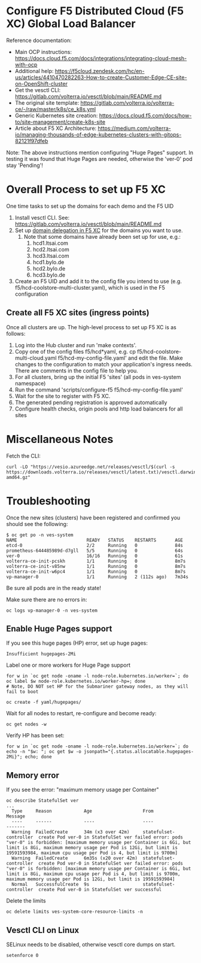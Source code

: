 # Configure F5 Distributed Cloud (F5 XC) Global Load Balancer 

Reference documentation:

- Main OCP instructions: https://docs.cloud.f5.com/docs/integrations/integrating-cloud-mesh-with-ocp
- Additional help: https://f5cloud.zendesk.com/hc/en-us/articles/4410470282263-How-to-create-Customer-Edge-CE-site-on-OpenShift-cluster 
- Get the vesctl CLI: https://gitlab.com/volterra.io/vesctl/blob/main/README.md
- The original site template: https://gitlab.com/volterra.io/volterra-ce/-/raw/master/k8s/ce_k8s.yml
- Generic Kubernetes site creation: https://docs.cloud.f5.com/docs/how-to/site-management/create-k8s-site
- Article about F5 XC Architecture: https://medium.com/volterra-io/managing-thousands-of-edge-kubernetes-clusters-with-gitops-82121f97dfeb

Note: The above instructions mention configuring "Huge Pages" support.  In testing it was found that Huge Pages are needed, otherwise the 'ver-0' pod stay 'Pending'!


# Overall Process to set up F5 XC 

One time tasks to set up the domains for each demo and the F5 UID

1. Install vesctl CLI.  See: https://gitlab.com/volterra.io/vesctl/blob/main/README.md
1. Set up [domain delegation in F5 XC](https://docs.cloud.f5.com/docs/how-to/app-networking/domain-delegation) for the domains you want to use.
    1.  Note that some domains have already been set up for use, e.g.:
        1.  hcd1.ltsai.com
        1.  hcd2.ltsai.com
        1.  hcd3.ltsai.com
        1.  hcd1.bylo.de
        1.  hcd2.bylo.de
        1.  hcd3.bylo.de
1. Create an F5 UID and add it to the config file you intend to use (e.g. f5/hcd-coolstore-multi-cluster.yaml), which is used in the F5 configuration 

## Create all F5 XC sites (ingress points) 

Once all clusters are up.  The high-level process to set up F5 XC is as follows: 

1. Log into the Hub cluster and run 'make contexts'. 
1. Copy one of the config files f5/hcd*yaml, e.g. cp f5/hcd-coolstore-multi-cloud.yaml f5/hcd-my-config-file.yaml' and edit the file.  Make changes to the configuration to match your application's ingress needs.  There are comments in the config file to help you. 
1. For all clusters, bring up the initial F5 'sites' (all pods in ves-system namespace) 
  1. Run the command 'scripts/configure-f5 f5/hcd-my-config-file.yaml'
1. Wait for the site to register with F5 XC.
1. The generated pending registration is approved automatically 
1. Configure health checks, origin pools and http load balancers for all sites 


# Miscellaneous Notes

Fetch the CLI:

```
curl -LO "https://vesio.azureedge.net/releases/vesctl/$(curl -s https://downloads.volterra.io/releases/vesctl/latest.txt)/vesctl.darwin-amd64.gz"
```

# Troubleshooting

Once the new sites (clusters) have been registered and confirmed you should see the following:

```
$ oc get po -n ves-system
NAME                          READY   STATUS    RESTARTS       AGE
etcd-0                        2/2     Running   0              84s
prometheus-644485989d-d7gll   5/5     Running   0              64s
ver-0                         16/16   Running   0              61s
volterra-ce-init-pcskh        1/1     Running   0              8m7s
volterra-ce-init-v85nw        1/1     Running   0              8m7s
volterra-ce-init-w6pc4        1/1     Running   0              8m7s
vp-manager-0                  1/1     Running   2 (112s ago)   7m34s
```

Be sure all pods are in the ready state!

Make sure there are no errors in:

```
oc logs vp-manager-0 -n ves-system
```


## Enable Huge Pages support

If you see this huge pages (HP) error, set up huge pages:

```
Insufficient hugepages-2Mi
```

Label one or more workers for Huge Page support 

```
for w in `oc get node -oname -l node-role.kubernetes.io/worker=`; do oc label $w node-role.kubernetes.io/worker-hp=; done
# Note, DO NOT set HP for the Submariner gateway nodes, as they will fail to boot
```

```
oc create -f yaml/hugepages/
```

Wait for all nodes to restart, re-configure and become ready:

```
oc get nodes -w
```

Verify HP has been set:

```
for w in `oc get node -oname -l node-role.kubernetes.io/worker=`; do echo -n "$w: "; oc get $w -o jsonpath="{.status.allocatable.hugepages-2Mi}"; echo; done
```

## Memory error

If you see the error: "maximum memory usage per Container"

```
oc describe StatefulSet ver
...
  Type     Reason            Age                   From                    Message
  ----     ------            ----                  ----                    -------
  Warning  FailedCreate      34m (x3 over 42m)     statefulset-controller  create Pod ver-0 in StatefulSet ver failed error: pods "ver-0" is forbidden: [maximum memory usage per Container is 6Gi, but limit is 8Gi, maximum memory usage per Pod is 12Gi, but limit is 19591593984, maximum cpu usage per Pod is 4, but limit is 9700m]
  Warning  FailedCreate      6m35s (x20 over 42m)  statefulset-controller  create Pod ver-0 in StatefulSet ver failed error: pods "ver-0" is forbidden: [maximum memory usage per Container is 6Gi, but limit is 8Gi, maximum cpu usage per Pod is 4, but limit is 9700m, maximum memory usage per Pod is 12Gi, but limit is 19591593984]
  Normal   SuccessfulCreate  9s                    statefulset-controller  create Pod ver-0 in StatefulSet ver successful
```

Delete the limits

```
oc delete limits ves-system-core-resource-limits -n 
```

## Vesctl CLI on Linux

SELinux needs to be disabled, otherwise vesctl core dumps on start.

```
setenforce 0
```

